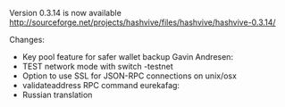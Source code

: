 Version 0.3.14 is now available
http://sourceforge.net/projects/hashvive/files/hashvive/hashvive-0.3.14/

Changes:

- Key pool feature for safer wallet backup
  Gavin Andresen:
- TEST network mode with switch -testnet
- Option to use SSL for JSON-RPC connections on unix/osx
- validateaddress RPC command
  eurekafag:
- Russian translation
